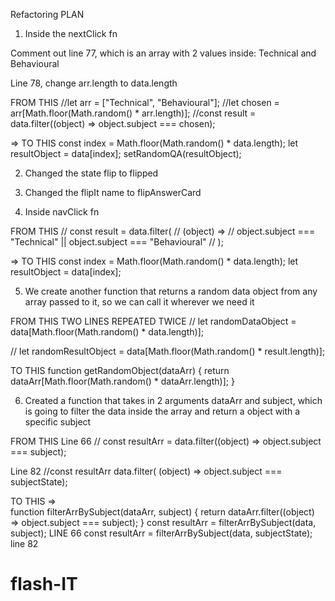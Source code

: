 Refactoring PLAN

1. Inside the nextClick fn

Comment out line 77, which is an array with 2 values inside: Technical and Behavioural

Line 78, change arr.length to data.length

FROM THIS
//let arr = ["Technical", "Behavioural"];
//let chosen = arr[Math.floor(Math.random() * arr.length)];
//const result = data.filter((object) => object.subject === chosen);

=> TO THIS const index = Math.floor(Math.random() \* data.length);
let resultObject = data[index];
setRandomQA(resultObject);

2. Changed the state flip to flipped

3. Changed the flipIt name to flipAnswerCard

4. Inside navClick fn

FROM THIS
// const result = data.filter(
// (object) =>
// object.subject === "Technical" || object.subject === "Behavioural"
// );

=> TO THIS const index = Math.floor(Math.random() \* data.length);
let resultObject = data[index];

5. We create another function that returns a random data object from any array passed to it, so we can call it wherever we need it

FROM THIS TWO LINES REPEATED TWICE
// let randomDataObject = data[Math.floor(Math.random() * data.length)];

// let randomResultObject = data[Math.floor(Math.random() * result.length)];

TO THIS function getRandomObject(dataArr) {
return dataArr[Math.floor(Math.random() * dataArr.length)];
}

6. Created a function that takes in 2 arguments dataArr and subject, which is going to filter the data inside the array and return a object with a specific subject

FROM THIS
Line 66 // const resultArr = data.filter((object) => object.subject === subject);

Line 82 //const resultArr data.filter( (object) => object.subject === subjectState);

TO THIS =>  
function filterArrBySubject(dataArr, subject) {
return dataArr.filter((object) => object.subject === subject);
}
const resultArr = filterArrBySubject(data, subject); LINE 66
const resultArr = filterArrBySubject(data, subjectState); line 82
# flash-IT

